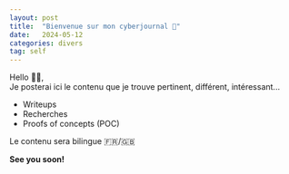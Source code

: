```yaml
---
layout: post
title:  "Bienvenue sur mon cyberjournal 📖"
date:   2024-05-12
categories: divers
tag: self
---
```

Hello 👋🏻,  
Je posterai ici le contenu que je trouve pertinent, différent, intéressant...

- Writeups
- Recherches
- Proofs of concepts (POC)

Le contenu sera bilingue 🇫🇷/🇬🇧

**See you soon!**
